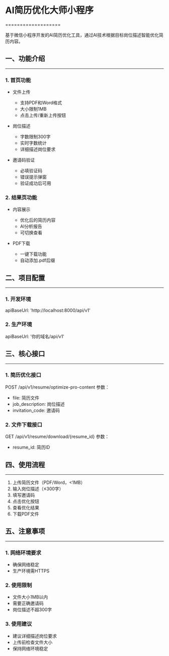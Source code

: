 # AI简历优化大师小程序
===================

基于微信小程序开发的AI简历优化工具，通过AI技术根据目标岗位描述智能优化简历内容。

## 一、功能介绍
----------

### 1. 首页功能
   * 文件上传
     - 支持PDF和Word格式
     - 大小限制1MB
     - 点击上传/重新上传按钮
   
   * 岗位描述
     - 字数限制300字
     - 实时字数统计
     - 详细描述岗位要求
   
   * 邀请码验证
     - 必填验证码
     - 错误提示弹窗
     - 验证成功后可用

### 2. 结果页功能
   * 内容展示
     - 优化后的简历内容
     - AI分析报告
     - 可切换查看
   
   * PDF下载
     - 一键下载功能
     - 自动添加.pdf后缀

## 二、项目配置
----------

### 1. 开发环境
   apiBaseUrl: 'http://localhost:8000/api/v1'

### 2. 生产环境
   apiBaseUrl: '你的域名/api/v1'

## 三、核心接口
----------

### 1. 简历优化接口
   POST /api/v1/resume/optimize-pro-content
   参数：
   - file: 简历文件
   - job_description: 岗位描述
   - invitation_code: 邀请码

### 2. 文件下载接口
   GET /api/v1/resume/download/{resume_id}
   参数：
   - resume_id: 简历ID

## 四、使用流程
----------

1. 上传简历文件（PDF/Word，<1MB）
2. 输入岗位描述（≤300字）
3. 填写邀请码
4. 点击优化按钮
5. 查看优化结果
6. 下载PDF文件

## 五、注意事项
----------

### 1. 网络环境要求
   - 确保网络稳定
   - 生产环境需HTTPS

### 2. 使用限制
   - 文件大小1MB以内
   - 需要正确邀请码
   - 岗位描述不超300字

### 3. 使用建议
   - 建议详细描述岗位要求
   - 上传前检查文件大小
   - 保持网络环境稳定 